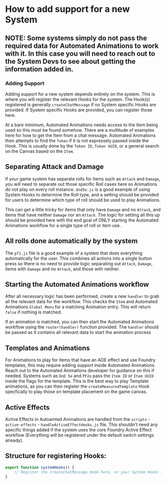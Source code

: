 # How to add support for a new System  
  
## NOTE: Some systems simply do not pass the required data for Automated Animations to work with it. In this case you will need to reach out to the System Devs to see about getting the information added in.  
  

### **Adding Support**  
   

Adding support for a new system depends entirely on the system. This is where you will register the relevant Hooks for the system. The Hook(s) registered is generally ``createChatMessage`` if no System specific Hooks are provided. If System specific Hooks are provided, you can register those here.  
  
At a bare minimum, Automated Animations needs access to the Item being used so this must be found somehow. There are a multitude of examples here for how to get the Item from a chat message. Automated Animations then attempts to find the ``Token`` if it is not expressely passed inside the Hook. This is usually done by the ``Token ID``, ``Token UUID``, or a general search on the Canvas based on the ``Item``.  
  
  ## **Separating Attack and Damage**
If your game system has separate rolls for items such as ``Attack`` and ``Damage``, you will need to separate out those specific Roll cases here so Animations do not play on every roll instance. ``dnd5e.js`` is a good example of using System Hooks to determine the Roll type, and a setting should be provided for users to determine which type of roll should be used to play Animations.  
  
This can get a little tricky for items that only have ``Damage`` and no ``Attack``, and items that have neither ``Damage`` nor an ``Attack``. The logic for setting all this up should be provided here with the end goal of ONLY starting the Automated Animations workflow for a single type of roll or item use.  
  
  ## **All rolls done automatically by the system**  
The ``pf1.js`` file is a good example of a system that does everything automatically for the user. This combines all actions into a single button press so there is no need to provide logic separating out ``Attack``, ``Damage``, items with ``Damage`` and no ``Attack``, and those with neither.  
  
  ## **Starting the Automated Animations workflow**  
After all necessary logic has been performed, create a new ``handler`` to grab all the relevant data for the workflow. This checks the ``Item`` and Automated Animations ``Global Menu`` for a matching Animation entry. This will return ``false`` if nothing is matched.  
  
If an animation is matched, you can then start the Automated Animations workflow using the ``router(handler)`` function provided. The ``handler`` should be passed as it contains all relevant data to start the animation process
  
  ## **Templates and Animations**  
  For Animations to play for items that have an AOE effect and use Foundry templates, this may require adding support inside Automated Animations. Reach out to the Automated Animations developer for guidance on this if needed.  Systems such as ``DnD 5e`` and ``PF2e`` pass the ``Item ID`` or ``Item UUID`` inside the flags for the template. This is the best way to play Template animations, as you can then register the ``createMeasuredTemplate`` Hook specfically to play those on template placement on the game canvas.  
    
## **Active Effects**  
Active Effects in Autoamted Animations are handled from the ``scripts`` - ``active-effects`` - ``handleActiveEffectHooks.js`` file. This shouldn't need any specific things added if the system uses the core Foundry Active Effect workflow (Everything will be registered under the default switch settings already).  
  
## **Structure for registering Hooks:**  
```js
export function systemHooks() {
    // Register the createChatMessage Hook here, or your System Hooks if provided
}

```